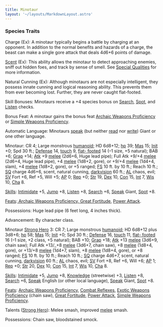 ```yaml
---
title: Minotaur
layout: '~/layouts/MarkdownLayout.astro'
---
```

### Species Traits

Charge (Ex): A minotaur typically begins a battle by charging at an opponent.
In addition to the normal benefits and hazards of a charge, the beast can make
a single gore attack that deals 4d6+6 points of damage.

[Scent](/modern.d20.srd/special.abilities/scent) (Ex): This ability allows the
minotaur to detect approaching enemies, sniff out hidden foes, and track by
sense of smell. See [Special Qualities](/modern.d20.srd/creatures/creature.overview) for more information.

Natural Cunning (Ex): Although minotaurs are not especially intelligent, they
possess innate cunning and logical reasoning ability. This prevents them from
ever becoming lost. Further, they are never caught flat-footed.

Skill Bonuses: Minotaurs receive a +4 species bonus on
[Search](/modern.d20.srd/skills/search), [Spot](/modern.d20.srd/skills/spot),
and [Listen](/modern.d20.srd/skills/listen) checks.

Bonus Feat: A minotaur gains the bonus feat [Archaic Weapons Proficiency](/modern.d20.srd/feats/archaic.weapons.proficiency) or [Simple Weapons Proficiency](/modern.d20.srd/feats/simple.weapons.proficiency).

Automatic Language: Minotaurs [speak](/modern.d20.srd/skills/speak.language)
(but neither [read](/modern.d20.srd/skills/read.write.language) nor
[write](/modern.d20.srd/skills/read.write.language)) Giant or one other
language.

Minotaur: CR 4; Large monstrous
[humanoid](/modern.d20.srd/creature.types/humanoid); HD 6d8+12;
[hp](/modern.d20.srd/combat/hit.points) 39;
[Mas](/modern.d20.srd/creatures/creature.overview) 15;
[Init](/modern.d20.srd/combat/initiative) +0; Spd 30 ft.;
[Defense](/modern.d20.srd/combat/defense) 14,
[touch](/modern.d20.srd/combat/attack.actions) 9, [flat- footed](/modern.d20.srd/combat/surprise) 14 (–1 size, +5 natural); BAB +6;
[Grap](/modern.d20.srd/combat/grapple) +14;
[Atk](/modern.d20.srd/combat/attack.roll) +9
[melee](/modern.d20.srd/combat/attack.roll) (2d6+6, Huge lead pipe); Full Atk
+9/+4 [melee](/modern.d20.srd/combat/attack.roll) (2d6+4, Huge lead pipe), +4
[melee](/modern.d20.srd/combat/attack.roll) (1d8+2, gore), or +9/+4
[melee](/modern.d20.srd/combat/attack.roll) (1d4+4, slam), +4
[melee](/modern.d20.srd/combat/attack.roll) (1d8+2, gore), or +5 ranged;
[FS](/modern.d20.srd/creatures/creature.overview) 10 ft. by 10 ft.; Reach 10
ft.; [SQ](/modern.d20.srd/creatures/creature.overview) charge 4d6+6, scent,
natural cunning, [darkvision](/modern.d20.srd/special.abilities/darkvision) 60
ft.; [AL](/modern.d20.srd/basics/allegiances) chaos, evil;
[SV](/modern.d20.srd/basics/saving.throws) Fort +6, Ref +5, Will +5;
[AP](/modern.d20.srd/creatures/creature.overview) 0;
[Rep](/modern.d20.srd/creatures/creature.overview) +0;
[Str](/modern.d20.srd/basics/ability.scores) 19,
[Dex](/modern.d20.srd/basics/ability.scores) 10,
[Con](/modern.d20.srd/basics/ability.scores) 15,
[Int](/modern.d20.srd/basics/ability.scores) 7,
[Wis](/modern.d20.srd/basics/ability.scores) 10,
[Cha](/modern.d20.srd/basics/ability.scores) 8.

[Skills](/modern.d20.srd/skills):
[Intimidate](/modern.d20.srd/skills/intimidate) +5,
[Jump](/modern.d20.srd/skills/jump) +8,
[Listen](/modern.d20.srd/skills/listen) +8,
[Search](/modern.d20.srd/skills/search) +6,
[Speak](/modern.d20.srd/skills/speak.language) Giant,
[Spot](/modern.d20.srd/skills/spot) +8.

[Feats](/modern.d20.srd/feats):[ Archaic Weapons Proficiency](/modern.d20.srd/feats/archaic.weapons.proficiency),[ Great Fortitude](/modern.d20.srd/feats/great.fortitude), [Power Attack](/modern.d20.srd/feats/power.attack).

Possessions: Huge lead pipe (6 feet long, 4 inches thick).

Advancement: By character class.

Minotaur [Strong Hero](/modern.d20.srd/classes/basic/strong.hero) 3: CR 7;
Large monstrous [humanoid](/modern.d20.srd/creature.types/humanoid); HD 6d8+12
plus 3d8+6; [hp](/modern.d20.srd/combat/hit.points) 58;
[Mas](/modern.d20.srd/creatures/creature.overview) 15;
[Init](/modern.d20.srd/combat/initiative) +0; Spd 30 ft.;
[Defense](/modern.d20.srd/combat/defense) 16,
[touch](/modern.d20.srd/combat/attack.actions) 11, [flat- footed](/modern.d20.srd/combat/surprise) 16 (–1 size, +2 class, +5 natural);
BAB +10; [Grap](/modern.d20.srd/combat/grapple) +18;
[Atk](/modern.d20.srd/combat/attack.roll) +13
[melee](/modern.d20.srd/combat/attack.roll) (3d6+9, chain saw); Full Atk
+13/_+8 [melee](/modern.d20.srd/combat/attack.roll) (3d6+7, chain saw), +8
[melee](/modern.d20.srd/combat/attack.roll) (1d8+4, gore), or +13/+8
[melee](/modern.d20.srd/combat/attack.roll) (1d4+7, slam), +8
[melee](/modern.d20.srd/combat/attack.roll) (1d8+4, gore), or +8 ranged;
[FS](/modern.d20.srd/creatures/creature.overview) 10 ft. by 10 ft.; Reach 10
ft.; [SQ](/modern.d20.srd/creatures/creature.overview) charge 4d6+7, scent,
natural cunning, [darkvision](/modern.d20.srd/special.abilities/darkvision) 60
ft.; [AL](/modern.d20.srd/basics/allegiances) chaos, evil;
[SV](/modern.d20.srd/basics/saving.throws) Fort +8, Ref +6, Will +6;
[AP](/modern.d20.srd/creatures/creature.overview) 1;
[Rep](/modern.d20.srd/creatures/creature.overview) +0;
[Str](/modern.d20.srd/basics/ability.scores) 20,
[Dex](/modern.d20.srd/basics/ability.scores) 10,
[Con](/modern.d20.srd/basics/ability.scores) 15,
[Int](/modern.d20.srd/basics/ability.scores) 7,
[Wis](/modern.d20.srd/basics/ability.scores) 10,
[Cha](/modern.d20.srd/basics/ability.scores) 8.

[Skills](/modern.d20.srd/skills):
[Intimidate](/modern.d20.srd/skills/intimidate) +5,
[Jump](/modern.d20.srd/skills/jump) +8,
[Knowledge](/modern.d20.srd/skills/knowledge) (streetwise) +3,
[Listen](/modern.d20.srd/skills/listen) +8,
[Search](/modern.d20.srd/skills/search) +6,
[Speak](/modern.d20.srd/skills/speak.language) English (or other local
language), [Speak](/modern.d20.srd/skills/speak.language) Giant,
[Spot](/modern.d20.srd/skills/spot) +8.

[Feats](/modern.d20.srd/feats): [Archaic Weapons Proficiency](/modern.d20.srd/feats/archaic.weapons.proficiency), [Combat Reflexes](/modern.d20.srd/feats/combat.reflexes), [Exotic Weapons Proficiency](/modern.d20.srd/feats/exotic.weapons.proficiency) (chain saw),
[Great Fortitude](/modern.d20.srd/feats/great.fortitude), [Power Attack](/modern.d20.srd/feats/power.attack), [Simple Weapons Proficiency](/modern.d20.srd/feats/simple.weapons.proficiency).

Talents ([Strong Hero](/modern.d20.srd/classes/basic/strong.hero)): Melee
smash, improved [melee](/modern.d20.srd/combat/attack.roll) smash.

Possessions: Chain saw, bloodstained smock.

